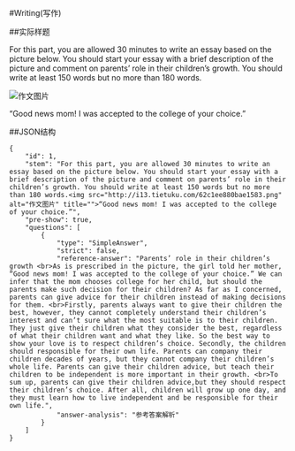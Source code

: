 #Writing(写作)

##实际样题

For this part, you are allowed 30 minutes to write an essay based on the picture below. You should start your essay with a brief description of the picture and comment on parents’ role in their children’s growth. You should write at least 150 words but no more than 180 words.

![作文图片](http://i13.tietuku.com/62c1ee880bae1583.png)

“Good news mom! I was accepted to the college of your choice.”

##JSON结构

	{
		"id": 1,
		"stem": "For this part, you are allowed 30 minutes to write an essay based on the picture below. You should start your essay with a brief description of the picture and comment on parents’ role in their children’s growth. You should write at least 150 words but no more than 180 words.<img src="http://i13.tietuku.com/62c1ee880bae1583.png" alt="作文图片" title="">“Good news mom! I was accepted to the college of your choice.”",
		"pre-show": true,
		"questions": [
			{
				"type": "SimpleAnswer",
				"strict": false,
				"reference-answer": "Parents’ role in their children’s growth <br>As is prescribed in the picture, the girl told her mother, “Good news mom! I was accepted to the college of your choice.” We can infer that the mom chooses college for her child, but should the parents make such decision for their children? As far as I concerned, parents can give advice for their children instead of making decisions for them. <br>Firstly, parents always want to give their children the best, however, they cannot completely understand their children’s interest and can’t sure what the most suitable is to their children. They just give their children what they consider the best, regardless of what their children want and what they like. So the best way to show your love is to respect children’s choice. Secondly, the children should responsible for their own life. Parents can company their children decades of years, but they cannot company their children’s whole life. Parents can give their children advice, but teach their children to be independent is more important in their growth. <br>To sum up, parents can give their children advice,but they should respect their children’s choice. After all, children will grow up one day, and they must learn how to live independent and be responsible for their own life.",
				"answer-analysis": "参考答案解析"
			}
		]
	}
